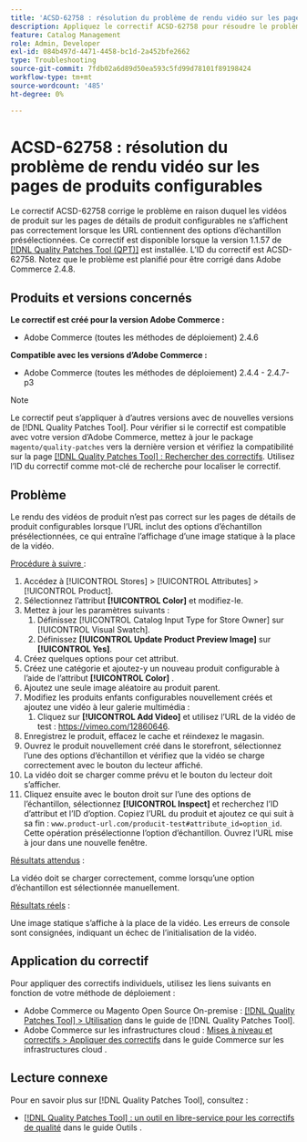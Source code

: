 ```yaml
---
title: 'ACSD-62758 : résolution du problème de rendu vidéo sur les pages de produits configurables'
description: Appliquez le correctif ACSD-62758 pour résoudre le problème d’Adobe Commerce en raison duquel les vidéos de produits sur les pages de détails de produits configurables ne s’affichent pas correctement lorsque les URL contiennent des options d’échantillon présélectionnées.
feature: Catalog Management
role: Admin, Developer
exl-id: 084b497d-4471-4458-bc1d-2a452bfe2662
type: Troubleshooting
source-git-commit: 7fdb02a6d89d50ea593c5fd99d78101f89198424
workflow-type: tm+mt
source-wordcount: '485'
ht-degree: 0%

---
```


# ACSD-62758 : résolution du problème de rendu vidéo sur les pages de produits configurables

Le correctif ACSD-62758 corrige le problème en raison duquel les vidéos de produit sur les pages de détails de produit configurables ne s’affichent pas correctement lorsque les URL contiennent des options d’échantillon présélectionnées. Ce correctif est disponible lorsque la version 1.1.57 de [[!DNL Quality Patches Tool (QPT)]](/help/tools/quality-patches-tool/quality-patches-tool-to-self-serve-quality-patches.md) est installée. L’ID du correctif est ACSD-62758. Notez que le problème est planifié pour être corrigé dans Adobe Commerce 2.4.8.

## Produits et versions concernés

**Le correctif est créé pour la version Adobe Commerce :**

* Adobe Commerce (toutes les méthodes de déploiement) 2.4.6

**Compatible avec les versions d’Adobe Commerce :**

* Adobe Commerce (toutes les méthodes de déploiement) 2.4.4 - 2.4.7-p3

>[!NOTE]
>
>Le correctif peut s’appliquer à d’autres versions avec de nouvelles versions de [!DNL Quality Patches Tool]. Pour vérifier si le correctif est compatible avec votre version d’Adobe Commerce, mettez à jour le package `magento/quality-patches` vers la dernière version et vérifiez la compatibilité sur la page [[!DNL Quality Patches Tool] : Rechercher des correctifs](https://experienceleague.adobe.com/tools/commerce-quality-patches/index.html). Utilisez l’ID du correctif comme mot-clé de recherche pour localiser le correctif.

## Problème

Le rendu des vidéos de produit n’est pas correct sur les pages de détails de produit configurables lorsque l’URL inclut des options d’échantillon présélectionnées, ce qui entraîne l’affichage d’une image statique à la place de la vidéo.

<u>Procédure à suivre </u> :

1. Accédez à [!UICONTROL Stores] > [!UICONTROL Attributes] > [!UICONTROL Product].
1. Sélectionnez l’attribut **[!UICONTROL Color]** et modifiez-le.
1. Mettez à jour les paramètres suivants :
   1. Définissez [!UICONTROL Catalog Input Type for Store Owner] sur [!UICONTROL Visual Swatch].
   1. Définissez **[!UICONTROL Update Product Preview Image]** sur **[!UICONTROL Yes]**.
1. Créez quelques options pour cet attribut.
1. Créez une catégorie et ajoutez-y un nouveau produit configurable à l’aide de l’attribut **[!UICONTROL Color]** .
1. Ajoutez une seule image aléatoire au produit parent.
1. Modifiez les produits enfants configurables nouvellement créés et ajoutez une vidéo à leur galerie multimédia :
   1. Cliquez sur **[!UICONTROL Add Video]** et utilisez l’URL de la vidéo de test : https://vimeo.com/12860646.
1. Enregistrez le produit, effacez le cache et réindexez le magasin.
1. Ouvrez le produit nouvellement créé dans le storefront, sélectionnez l’une des options d’échantillon et vérifiez que la vidéo se charge correctement avec le bouton du lecteur affiché.
1. La vidéo doit se charger comme prévu et le bouton du lecteur doit s’afficher.
1. Cliquez ensuite avec le bouton droit sur l’une des options de l’échantillon, sélectionnez **[!UICONTROL Inspect]** et recherchez l’ID d’attribut et l’ID d’option. Copiez l’URL du produit et ajoutez ce qui suit à sa fin : `www.product-url.com/producit-test#attribute_id=option_id`. Cette opération présélectionne l’option d’échantillon. Ouvrez l’URL mise à jour dans une nouvelle fenêtre.

<u>Résultats attendus</u> :

La vidéo doit se charger correctement, comme lorsqu’une option d’échantillon est sélectionnée manuellement.

<u>Résultats réels</u> :

Une image statique s’affiche à la place de la vidéo. Les erreurs de console sont consignées, indiquant un échec de l’initialisation de la vidéo.

## Application du correctif

Pour appliquer des correctifs individuels, utilisez les liens suivants en fonction de votre méthode de déploiement :

* Adobe Commerce ou Magento Open Source On-premise : [[!DNL Quality Patches Tool] > Utilisation](/help/tools/quality-patches-tool/usage.md) dans le guide de [!DNL Quality Patches Tool].
* Adobe Commerce sur les infrastructures cloud : [Mises à niveau et correctifs > Appliquer des correctifs](https://experienceleague.adobe.com/docs/commerce-cloud-service/user-guide/develop/upgrade/apply-patches.html) dans le guide Commerce sur les infrastructures cloud .


## Lecture connexe

Pour en savoir plus sur [!DNL Quality Patches Tool], consultez :

* [[!DNL Quality Patches Tool] : un outil en libre-service pour les correctifs de qualité](/help/tools/quality-patches-tool/quality-patches-tool-to-self-serve-quality-patches.md) dans le guide Outils .

